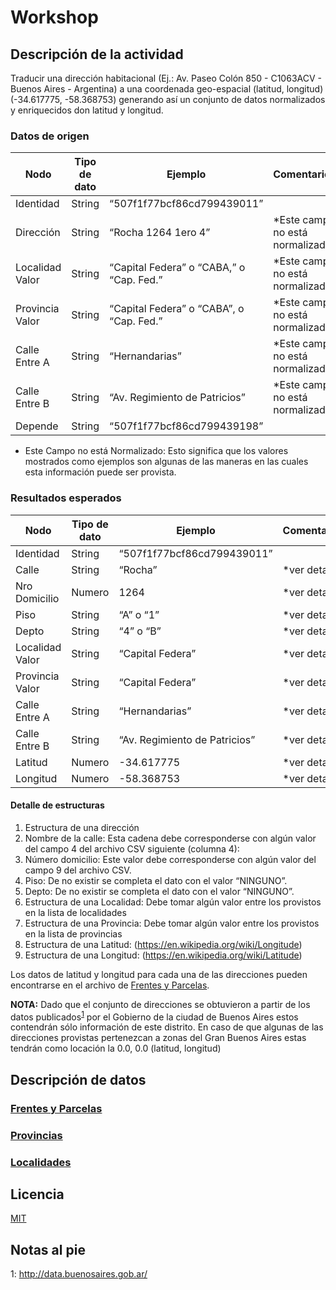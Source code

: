 # Workshop

## Descripción de la actividad

Traducir una dirección habitacional (Ej.: Av. Paseo Colón 850 - C1063ACV - Buenos Aires - Argentina) a una coordenada geo-espacial (latitud, longitud) (-34.617775, -58.368753) generando así un conjunto de datos normalizados y enriquecidos don latitud y longitud.

### Datos de origen
| Nodo              | Tipo de dato     | Ejemplo                                   |Comentarios                        |
| ----------------- | --------         | -------                                   |-------                            |
|Identidad          | String           | “507f1f77bcf86cd799439011”                |                                   |
|Dirección          | String           | “Rocha 1264 1ero 4”                       | *Este campo no está normalizado.  |
|Localidad Valor    | String           | “Capital Federa” o “CABA,” o “Cap. Fed.”  | *Este campo no está normalizado.  |
|Provincia Valor    | String           | “Capital Federa” o “CABA”, o “Cap. Fed.”  | *Este campo no está normalizado.  |
|Calle Entre A      | String           | “Hernandarias”                            | *Este campo no está normalizado.  |
|Calle Entre B      | String           | “Av. Regimiento de Patricios”             | *Este campo no está normalizado.  |
|Depende            | String           | “507f1f77bcf86cd799439198”                |                                   |

* Este Campo no está Normalizado: Esto significa que los valores mostrados como ejemplos son algunas de las maneras en las cuales esta información puede ser provista.

### Resultados esperados

| Nodo              | Tipo de dato     | Ejemplo                                   |Comentarios                        |
| ----------------- | --------         | -------                                   |-------                            |
|Identidad          | String           | “507f1f77bcf86cd799439011”                |                                   |
|Calle              | String           | “Rocha”                                   | *ver detalle                      |
|Nro Domicilio      | Numero           | 1264                                      | *ver detalle                      |
|Piso               | String           | “A” o “1”                                 | *ver detalle                      |
|Depto              | String           | “4” o “B”                                 | *ver detalle                      |
|Localidad Valor    | String           | “Capital Federa”                          | *ver detalle                      |
|Provincia Valor    | String           | “Capital Federa”                          | *ver detalle                      |
|Calle Entre A      | String           |  “Hernandarias”                           | *ver detalle                      |
|Calle Entre B      | String           |  “Av. Regimiento de Patricios”            | *ver detalle                      |
|Latitud            | Numero           |  -34.617775                               | *ver detalle                      |
|Longitud           | Numero           |  -58.368753                               | *ver detalle                      | 


#### Detalle de estructuras

1. Estructura de una dirección
  1. Nombre de la calle: Esta cadena debe corresponderse con algún valor del campo 4 del archivo CSV siguiente (columna 4): 
  2. Número domicilio: Este valor debe corresponderse con algún valor del campo 9 del archivo CSV.
  3. Piso: De no existir se completa el dato con el valor “NINGUNO”.
  4. Depto: De no existir se completa el dato con el valor “NINGUNO”.
2. Estructura de una Localidad: Debe tomar algún valor entre los provistos en la lista de localidades
3. Estructura de una Provincia: Debe tomar algún valor entre los provistos en la lista de provincias
4. Estructura de una Latitud: (https://en.wikipedia.org/wiki/Longitude)
5. Estructura de una Longitud: (https://en.wikipedia.org/wiki/Latitude)

Los datos de latitud y longitud para cada una de las direcciones pueden encontrarse en el archivo de [Frentes y Parcelas][0].

**NOTA:** Dado que el conjunto de direcciones se obtuvieron a partir de los datos publicados<sup>[1](#FuenteDatosParcelas)</sup> por el Gobierno de la ciudad de Buenos Aires estos contendrán sólo información de este distrito. En caso de que algunas de las direcciones provistas pertenezcan a zonas del Gran Buenos Aires estas tendrán como locación la 0.0, 0.0 (latitud, longitud) 

## Descripción de datos

### [Frentes y Parcelas][0]

### [Provincias][1]

### [Localidades][2]

## Licencia 

[MIT][3]

## Notas al pie
1: <a name="#FuenteDatosParcela" href="http://data.buenosaires.gob.ar/">http://data.buenosaires.gob.ar/</a>

[0]: datos/frentesParcelas/DESCRIPCION.md
[1]: datos/provincias/DESCRIPCION.md
[2]: datos/localidades/DESCRIPCION.
[3]: LICENCIA.md


